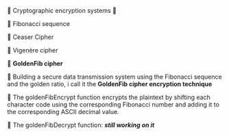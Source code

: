 🍁 Cryptographic encryption systems 🌿

🍁 Fibonacci sequence

🍁 Ceaser Cipher

🍁 Vigenère cipher

🍁 **GoldenFib cipher**

🌿 Building a secure data transmission system using the
Fibonacci sequence and the golden ratio, i call it
the **GoldenFib cipher encryption technique**

🍁 The goldenFibEncrypt function encrypts the plaintext by shifting each character code using the corresponding Fibonacci number and adding it to the corresponding ASCII decimal value. 

🍁 The goldenFibDecrypt function: ***still working on it***